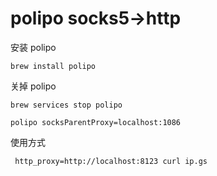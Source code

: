 # polipo socks5->http

安装  polipo 
```shell
brew install polipo
```

关掉 polipo
```shell
brew services stop polipo
```

```shell
polipo socksParentProxy=localhost:1086  
```

使用方式
```shell
 http_proxy=http://localhost:8123 curl ip.gs 
```



